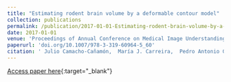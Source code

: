 ```yaml
---
title: "Estimating rodent brain volume by a deformable contour model"
collection: publications
permalink: /publication/2017-01-01-Estimating-rodent-brain-volume-by-a-deformable-contour-model
date: 2017-01-01
venue: 'Proceedings of Annual Conference on Medical Image Understanding and Analysis ( MIUA 2017)'
paperurl: 'doi.org/10.1007/978-3-319-60964-5_60'
citation: ' Julio Camacho-Cañamón,  María J. Carreira,  Pedro Antonio Gutiérrez,  Ramón Iglesias-Rey, &quot;Estimating rodent brain volume by a deformable contour model.&quot; Proceedings of Annual Conference on Medical Image Understanding and Analysis ( MIUA 2017), Vol. 723, 2017, pp. 686-697.'
---
```

[Access paper here](http://doi.org/10.1007/978-3-319-60964-5_60){:target="_blank"}
